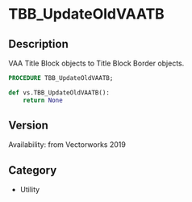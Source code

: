 # TBB_UpdateOldVAATB

## Description
VAA Title Block objects to Title Block Border objects.

```pascal
PROCEDURE TBB_UpdateOldVAATB;
```

```python
def vs.TBB_UpdateOldVAATB():
    return None
```

## Version
Availability: from Vectorworks 2019

## Category
* Utility

